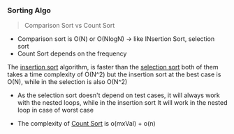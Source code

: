 ### Sorting Algo


> Comparison Sort vs Count Sort
-  Comparison sort is O(N) or O(NlogN)  -> like INsertion Sort, selection sort
-  Count Sort depends on the frequency


The [insertion sort](https://github.com/abdullahazmy/Algorithms/blob/main/sorting-algo/insertion_sort.cpp) algorithm, is faster than the [selection sort](https://github.com/abdullahazmy/Algorithms/blob/main/sorting-algo/selcection_sort.cpp)
  both of them takes a time complexity of O(N^2) but the insertion sort at the best case is O(N), while in the selection is also O(N^2)

- As the selection sort doesn't depend on test cases, it will always work with the nested loops, while in the insertion sort
It will work in the nested loop in case of worst case

- The complexity of [Count Sort](https://github.com/abdullahazmy/Algorithms/blob/main/sorting-algo/countSort.cpp) is o(mxVal) + o(n)

